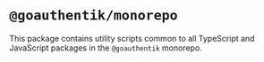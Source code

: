 # `@goauthentik/monorepo`

This package contains utility scripts common to all TypeScript and JavaScript packages in the
`@goauthentik` monorepo.
